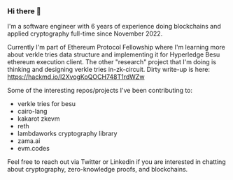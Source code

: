 ### Hi there 👋

I'm a software engineer with 6 years of experience doing blockchains and applied cryptography full-time since November 2022.

Currently I'm part of Ethereum Protocol Fellowship where I'm learning more about verkle tries data structure and implementing it for Hyperledge Besu ethereum execution client. The other "research" project that I'm doing is thinking and designing verkle tries in-zk-circuit. Dirty write-up is here: https://hackmd.io/l2XvogKoQOCH748T1rdWZw

Some of the interesting repos/projects I've been contributing to:

- verkle tries for besu
- cairo-lang
- kakarot zkevm
- reth
- lambdaworks cryptography library
- zama.ai
- evm.codes

Feel free to reach out via Twitter or Linkedin if you are interested in chatting about cryptography, zero-knowledge proofs, and blockchains.

<!--
**dragan2234/dragan2234** is a ✨ _special_ ✨ repository because its `README.md` (this file) appears on your GitHub profile.

Here are some ideas to get you started:

- 🔭 I’m currently working on ...
- 🌱 I’m currently learning ...
- 👯 I’m looking to collaborate on ...
- 🤔 I’m looking for help with ...
- 💬 Ask me about ...
- 📫 How to reach me: ...
- 😄 Pronouns: ...
- ⚡ Fun fact: ...
-->

